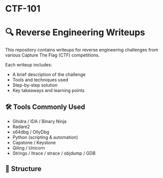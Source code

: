 # CTF-101
# 🔍 Reverse Engineering Writeups

This repository contains writeups for reverse engineering challenges from various Capture The Flag (CTF) competitions.

Each writeup includes:
- A brief description of the challenge
- Tools and techniques used
- Step-by-step solution
- Key takeaways and learning points

## 🛠 Tools Commonly Used
- Ghidra / IDA / Binary Ninja
- Radare2
- x64dbg / OllyDbg
- Python (scripting & automation)
- Capstone / Keystone
- Qiling / Unicorn
- Strings / ltrace / strace / objdump / GDB

## 📁 Structure
